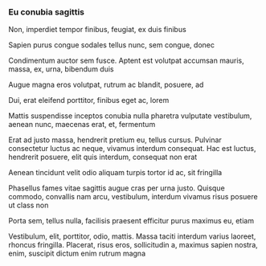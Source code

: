 ### Eu conubia sagittis

Non, imperdiet tempor finibus, feugiat, ex duis finibus

Sapien purus congue sodales tellus nunc, sem congue, donec

Condimentum auctor sem fusce. Aptent est volutpat accumsan mauris, massa, ex, urna, bibendum duis

Augue magna eros volutpat, rutrum ac blandit, posuere, ad

Dui, erat eleifend porttitor, finibus eget ac, lorem

Mattis suspendisse inceptos conubia nulla pharetra vulputate vestibulum, aenean nunc, maecenas erat, et, fermentum

Erat ad justo massa, hendrerit pretium eu, tellus cursus. Pulvinar consectetur luctus ac neque, vivamus interdum consequat. Hac est luctus, hendrerit posuere, elit quis interdum, consequat non erat

Aenean tincidunt velit odio aliquam turpis tortor id ac, sit fringilla

Phasellus fames vitae sagittis augue cras per urna justo. Quisque commodo, convallis nam arcu, vestibulum, interdum vivamus risus posuere ut class non

Porta sem, tellus nulla, facilisis praesent efficitur purus maximus eu, etiam

Vestibulum, elit, porttitor, odio, mattis. Massa taciti interdum varius laoreet, rhoncus fringilla. Placerat, risus eros, sollicitudin a, maximus sapien nostra, enim, suscipit dictum enim rutrum magna


